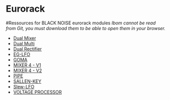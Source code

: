 # Eurorack
#Ressources for BLACK NOISE eurorack modules
*Ibom cannot be read from Git, you must download them to be able to open them in your browser.*

* [Dual Mixer](https://github.com/BlackNoiseModular/Eurorack/tree/main/Dual%20Mixer/Manual)
* [Dual Multi](https://github.com/BlackNoiseModular/Eurorack/tree/main/Dual%20Multi)
* [Dual Rectifier](https://github.com/BlackNoiseModular/Eurorack/tree/main/Dual%20Rectifier)
* [EG-LFO](https://github.com/BlackNoiseModular/Eurorack/tree/main/EG-LFO)
* [GOMA](https://github.com/BlackNoiseModular/Eurorack/tree/main/GOMA)
* [MIXER 4 - V1](https://github.com/BlackNoiseModular/Eurorack/tree/main/MIXER%204/V1)
* [MIXER 4 - V2](https://github.com/BlackNoiseModular/Eurorack/tree/main/MIXER%204/V2)
* [PIPE](https://github.com/BlackNoiseModular/Eurorack/tree/main/PIPE)
* [SALLEN-KEY](https://github.com/BlackNoiseModular/Eurorack/tree/main/SALLEN-KEY)
* [Slew-LFO](https://github.com/BlackNoiseModular/Eurorack/tree/main/Slew-LFO)
* [VOLTAGE PROCESSOR](https://github.com/BlackNoiseModular/Eurorack/tree/main/VOLTAGE%20PROCESSOR)

